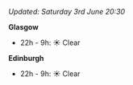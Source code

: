 *Updated: Saturday 3rd June 20:30*

**Glasgow**

* 22h - 9h: :sunny: Clear

**Edinburgh**

* 22h - 9h: :sunny: Clear
